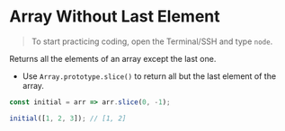 # Array Without Last Element

> To start practicing coding, open the Terminal/SSH and type `node`.

Returns all the elements of an array except the last one.

- Use `Array.prototype.slice()` to return all but the last element of the array.

```js
const initial = arr => arr.slice(0, -1);
```

```js
initial([1, 2, 3]); // [1, 2]
```
